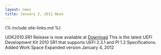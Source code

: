 ```yaml
---
layout: news
title: January 2, 2012 News
---
```

{% include site-links.md %}

UDK2010.SR1 Release is now available at [Download]({{wiki}}/UDK2010) This is the latest UEFI Development Kit 2010 SR1 that supports UEFI 2.3.1 and PI 1.2 Specifications.  Added Work Space Expanded version January 4, 2012